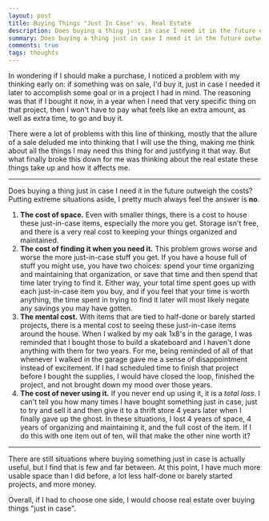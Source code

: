 ```yaml
---
layout: post
title: Buying Things "Just In Case" vs. Real Estate
description: Does buying a thing just in case I need it in the future outweigh the costs? Putting extreme situations aside, I pretty much always feel the answer is no.
summary: Does buying a thing just in case I need it in the future outweigh the costs? Putting extreme situations aside, I pretty much always feel the answer is no.
comments: true
tags: thoughts
---
```


In wondering if I should make a purchase, I noticed a problem with my thinking early on: if something was on sale, I'd buy it, just in case I needed it later to accomplish some goal or in a project I had in mind. The reasoning was that if I bought it now, in a year when I need that very specific thing on that project, then I won't have to pay what feels like an extra amount, as well as extra time, to go and buy it. 

There were a lot of problems with this line of thinking, mostly that the allure of a sale deluded me into thinking that I will use the thing, making me think about all the things I may need this thing for and justifying it that way. But what finally broke this down for me was thinking about the real estate these things take up and how it affects me.

---

Does buying a thing just in case I need it in the future outweigh the costs? Putting extreme situations aside, I pretty much always feel the answer is **no**.

1. **The cost of space.** Even with smaller things, there is a cost to house these just-in-case items, especially the more you get. Storage isn't free, and there is a very real cost to keeping your things organized and maintained.
2. **The cost of finding it when you need it.** This problem grows worse and worse the more just-in-case stuff you get. If you have a house full of stuff you might use, you have two choices: spend your time organizing and maintaining that organization, or save that time and then spend that time later trying to find it. Either way, your total time spent goes up with each just-in-case item you buy, and if you feel that your time is worth anything, the time spent in trying to find it later will most likely negate any savings you may have gotten.
3. **The mental cost.** With items that are tied to half-done or barely started projects, there is a mental cost to seeing these just-in-case items around the house. When I walked by my oak 1x8's in the garage, I was reminded that I bought those to build a skateboard and I haven't done anything with them for two years. For me, being reminded of all of that whenever I walked in the garage gave me a sense of disappointment instead of excitement. If I had scheduled time to finish that project before I bought the supplies, I would have closed the loop, finished the project, and not brought down my mood over those years. 
4. **The cost of never using it.** If you never end up using it, it is a _total loss_. I can't tell you how many times I have bought something just in case, just to try and sell it and then give it to a thrift store 4 years later when I finally gave up the ghost. In these situations, I lost 4 years of space, 4 years of organizing and maintaining it, and the full cost of the item. If I do this with one item out of ten, will that make the other nine worth it?

---

There are still situations where buying something just in case is actually useful, but I find that is few and far between. At this point, I have much more usable space than I did before, a lot less half-done or barely started projects, and more money. 

Overall, if I had to choose one side, I would choose real estate over buying things "just in case".